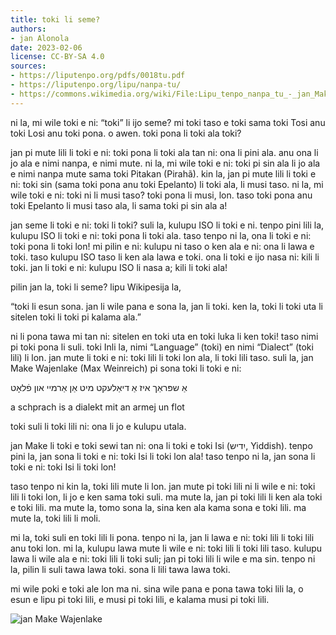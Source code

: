 ```yaml
---
title: toki li seme?
authors:
- jan Alonola
date: 2023-02-06
license: CC-BY-SA 4.0
sources:
- https://liputenpo.org/pdfs/0018tu.pdf
- https://liputenpo.org/lipu/nanpa-tu/
- https://commons.wikimedia.org/wiki/File:Lipu_tenpo_nanpa_tu_-_jan_Make_Wajenlake.png
---
```


ni la, mi wile toki e ni: “toki” li ijo seme? mi toki taso e toki sama toki Tosi anu toki Losi anu toki pona. o awen. toki pona li toki ala toki?

jan pi mute lili li toki e ni: toki pona li toki ala tan ni: ona li pini ala. anu ona li jo ala e nimi nanpa, e nimi mute. ni la, mi wile toki e ni: toki pi sin ala li jo ala e nimi nanpa mute sama toki Pitakan (Pirahã). kin la, jan pi mute lili li toki e ni: toki sin (sama toki pona anu toki Epelanto) li toki ala, li musi taso. ni la, mi wile toki e ni: toki ni li musi taso? toki pona li musi, lon. taso toki pona anu toki Epelanto li musi taso ala, li sama toki pi sin ala a!

jan seme li toki e ni: toki li toki? suli la, kulupu ISO li toki e ni. tenpo pini lili la, kulupu ISO li toki e ni: toki pona li toki ala. taso tenpo ni la, ona li toki e ni: toki pona li toki lon! mi pilin e ni: kulupu ni taso o ken ala e ni: ona li lawa e toki. taso kulupu ISO taso li ken ala lawa e toki. ona li toki e ijo nasa ni: kili li toki. jan li toki e ni: kulupu ISO li nasa a; kili li toki ala!

pilin jan la, toki li seme? lipu Wikipesija la,

“toki li esun sona. jan li wile pana e sona la, jan li toki. ken la, toki li toki uta li sitelen toki li toki pi kalama ala.”

ni li pona tawa mi tan ni: sitelen en toki uta en toki luka li ken toki! taso nimi pi toki pona li suli. toki Inli la, nimi “Language” (toki) en nimi “Dialect” (toki lili) li lon. jan mute li toki e ni: toki lili li toki lon ala, li toki lili taso. suli la, jan Make Wajenlake (Max Weinreich) pi sona toki li toki e ni:

אַ שפּראַך איז אַ דיאַלעקט מיט אַן אַרמיי און פֿלאָט

a schprach is a dialekt mit an armej un flot

toki suli li toki lili ni: ona li jo e kulupu utala.

jan Make li toki e toki sewi tan ni: ona li toki e toki Isi (יִדיש, Yiddish). tenpo pini la, jan sona li toki e ni: toki Isi li toki lon ala! taso tenpo ni la, jan sona li toki e ni: toki Isi li toki lon!

taso tenpo ni kin la, toki lili mute li lon. jan mute pi toki lili ni li wile e ni: toki lili li toki lon, li jo e ken sama toki suli. ma mute la, jan pi toki lili li ken ala toki e toki lili. ma mute la, tomo sona la, sina ken ala kama sona e toki lili. ma mute la, toki lili li moli.

mi la, toki suli en toki lili li pona. tenpo ni la, jan li lawa e ni: toki lili li toki lili anu toki lon. mi la, kulupu lawa mute li wile e ni: toki lili li toki lili taso. kulupu lawa li wile ala e ni: toki lili li toki suli; jan pi toki lili li wile e ma sin. tenpo ni la, pilin li suli tawa lawa toki. sona li lili tawa lawa toki.

mi wile poki e toki ale lon ma ni. sina wile pana e pona tawa toki lili la, o esun e lipu pi toki lili, e musi pi toki lili, e kalama musi pi toki lili.

![jan Make Wajenlake](https://upload.wikimedia.org/wikipedia/commons/9/95/Lipu_tenpo_nanpa_tu_-_jan_Make_Wajenlake.png)